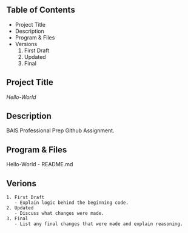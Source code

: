 ## Table of Contents
- Project Title
- Description 
- Program & Files 
- Versions
    1. First Draft
    2. Updated 
    3. Final 

## Project Title 
*Hello-World*  

## Description 
BAIS Professional Prep Github Assignment. 

## Program & Files
Hello-World
    - README.md

## Verions
    1. First Draft
       - Explain logic behind the beginning code. 
    2. Updated
       - Discuss what changes were made. 
    3. Final
       - List any final changes that were made and explain reasoning. 
